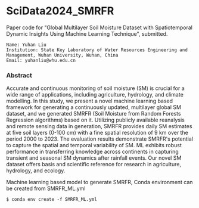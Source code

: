 # SciData2024_SMRFR
Paper code for "Global Multilayer Soil Moisture Dataset with Spatiotemporal Dynamic Insights Using Machine Learning Technique", submitted.

```
Name: Yuhan Liu
Institution: State Key Laboratory of Water Resources Engineering and Management, Wuhan University, Wuhan, China
Email: yuhanliu@whu.edu.cn
```
### Abstract
Accurate and continuous monitoring of soil moisture (SM) is crucial for a wide range of applications, including agriculture, hydrology, and climate modelling. In this study, we present a novel machine learning based framework for generating a continuously updated, multilayer global SM dataset, and we generated SMRFR (Soil Moisture from Random Forests Regression algorithms) based on it. Utilizing publicly available reanalysis and remote sensing data in generation, SMRFR provides daily SM estimates at five soil layers (0-100 cm) with a fine spatial resolution of 9 km over the period 2000 to 2023. The evaluation results demonstrate SMRFR's potential to capture the spatial and temporal variability of SM. ML exhibits robust performance in transferring knowledge across continents in capturing transient and seasonal SM dynamics after rainfall events. Our novel SM dataset offers basis and scientific reference for research in agriculture, hydrology, and ecology.

Machine learning based model to generate SMRFR, Conda environment can be created from SMRFR_ML.yml
```
$ conda env create -f SMRFR_ML.yml
```
